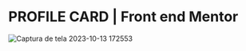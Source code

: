 # PROFILE CARD | Front end Mentor

![Captura de tela 2023-10-13 172553](https://github.com/Estefanilira/profile-card/assets/126111557/56c0ecdd-7557-426b-84cf-434f74c47ff0)
